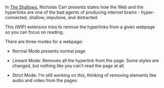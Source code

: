 In  [The Shallows](http://www.nicholascarr.com/?page_id=16), Nicholas Carr presents states how the Web and the hyperlinks are one of the bad agents of producing internet brains - hyper-connected, shallow, impulsive, and distracted.

This (WIP) extension tries to remove the hyperlinks from a given webpage so you can focus on reading.

There are three modes for a webpage:

* Normal Mode presents normal page

* Lineant Mode: Removes all the hyperlink from the page. Some styles are changed, but nothing like you can't read the page at all.

* Strict Mode: I'm still working on this, thinking of removing elements like audio and video from the pages.
  
  

